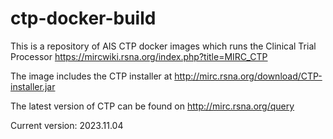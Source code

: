 # ctp-docker-build

This is a repository of AIS CTP docker images which runs the Clinical Trial Processor https://mircwiki.rsna.org/index.php?title=MIRC_CTP

The image includes the CTP installer at http://mirc.rsna.org/download/CTP-installer.jar 

The latest version of CTP can be found on http://mirc.rsna.org/query

Current version: 2023.11.04